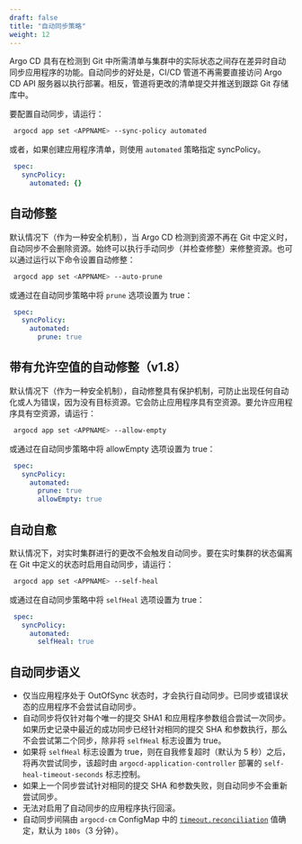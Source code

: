 ```yaml
---
draft: false
title: "自动同步策略"
weight: 12
---
```


Argo CD 具有在检测到 Git 中所需清单与集群中的实际状态之间存在差异时自动同步应用程序的功能。自动同步的好处是，CI/CD 管道不再需要直接访问 Argo CD API 服务器以执行部署。相反，管道将更改的清单提交并推送到跟踪 Git 存储库中。

要配置自动同步，请运行：

```bash
 argocd app set <APPNAME> --sync-policy automated
```

或者，如果创建应用程序清单，则使用 `automated` 策略指定 syncPolicy。

```yaml
 spec:
   syncPolicy:
     automated: {}
```

## 自动修整

默认情况下（作为一种安全机制），当 Argo CD 检测到资源不再在 Git 中定义时，自动同步不会删除资源。始终可以执行手动同步（并检查修整）来修整资源。也可以通过运行以下命令设置自动修整：

```bash
 argocd app set <APPNAME> --auto-prune
```

或通过在自动同步策略中将 `prune` 选项设置为 true：

```yaml
 spec:
   syncPolicy:
     automated:
       prune: true
```

## **带有允许空值的自动修整（v1.8）**

默认情况下（作为一种安全机制），自动修整具有保护机制，可防止出现任何自动化或人为错误，因为没有目标资源。它会防止应用程序具有空资源。要允许应用程序具有空资源，请运行：

```bash
 argocd app set <APPNAME> --allow-empty
```

或通过在自动同步策略中将 allowEmpty 选项设置为 true：

```yaml
 spec:
   syncPolicy:
     automated:
       prune: true
       allowEmpty: true
```

## **自动自愈**

默认情况下，对实时集群进行的更改不会触发自动同步。要在实时集群的状态偏离在 Git 中定义的状态时启用自动同步，请运行：

```bash
 argocd app set <APPNAME> --self-heal
```

或通过在自动同步策略中将 `selfHeal` 选项设置为 true：

```yaml
 spec:
   syncPolicy:
     automated:
       selfHeal: true
```

## **自动同步语义**

- 仅当应用程序处于 OutOfSync 状态时，才会执行自动同步。已同步或错误状态的应用程序不会尝试自动同步。
- 自动同步将仅针对每个唯一的提交 SHA1 和应用程序参数组合尝试一次同步。如果历史记录中最近的成功同步已经针对相同的提交 SHA 和参数执行，那么不会尝试第二个同步，除非将 `selfHeal` 标志设置为 true。
- 如果将 `selfHeal` 标志设置为 true，则在自我修复超时（默认为 5 秒）之后，将再次尝试同步，该超时由 `argocd-application-controller` 部署的 `self-heal-timeout-seconds` 标志控制。
- 如果上一个同步尝试针对相同的提交 SHA 和参数失败，则自动同步不会重新尝试同步。
- 无法对启用了自动同步的应用程序执行回滚。
- 自动同步间隔由 `argocd-cm` ConfigMap 中的 [`timeout.reconciliation`](https://argo-cd.readthedocs.io/en/stable/faq/#how-often-does-argo-cd-check-for-changes-to-my-git-or-helm-repository) 值确定，默认为 `180s`（3 分钟）。
